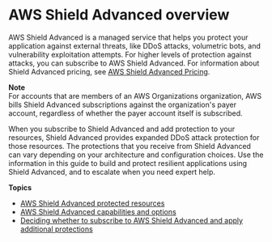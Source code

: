 # AWS Shield Advanced overview<a name="ddos-advanced-summary"></a>

AWS Shield Advanced is a managed service that helps you protect your application against external threats, like DDoS attacks, volumetric bots, and vulnerability exploitation attempts\. For higher levels of protection against attacks, you can subscribe to AWS Shield Advanced\. For information about Shield Advanced pricing, see [AWS Shield Advanced Pricing](http://aws.amazon.com/shield/pricing/)\.

**Note**  
For accounts that are members of an AWS Organizations organization, AWS bills Shield Advanced subscriptions against the organization's payer account, regardless of whether the payer account itself is subscribed\. 

When you subscribe to Shield Advanced and add protection to your resources, Shield Advanced provides expanded DDoS attack protection for those resources\. The protections that you receive from Shield Advanced can vary depending on your architecture and configuration choices\. Use the information in this guide to build and protect resilient applications using Shield Advanced, and to escalate when you need expert help\. 

**Topics**
+ [AWS Shield Advanced protected resources](ddos-advanced-summary-protected-resources.md)
+ [AWS Shield Advanced capabilities and options](ddos-advanced-summary-capabilities.md)
+ [Deciding whether to subscribe to AWS Shield Advanced and apply additional protections](ddos-advanced-summary-deciding.md)